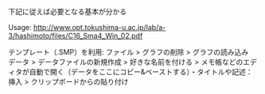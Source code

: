 下記に従えば必要となる基本が分かる　

Usage: http://www.opt.tokushima-u.ac.jp/lab/a-3/hashimoto/files/C16_Sma4_Win_02.pdf

テンプレート（.SMP）を利用: ファイル > グラフの削除 > グラフの読み込み　データ > データファイルの新規作成 > 好きな名前を付ける > メモ帳などのエディタが自動で開く（データをここにコピー&ペーストする）・タイトルや記述：挿入 > クリップボードからの貼り付け
